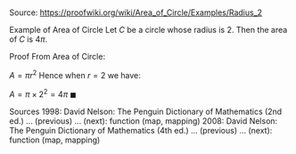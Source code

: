 # 

Source: https://proofwiki.org/wiki/Area_of_Circle/Examples/Radius_2

Example of Area of Circle
Let $C$ be a circle whose radius is $2$.
Then the area of $C$ is $4 \pi$.


Proof
From Area of Circle:

$A = \pi r^2$
Hence when $r = 2$ we have:

$A = \pi \times 2^2 = 4 \pi$
$\blacksquare$


Sources
1998: David Nelson: The Penguin Dictionary of Mathematics (2nd ed.) ... (previous) ... (next): function (map, mapping)
2008: David Nelson: The Penguin Dictionary of Mathematics (4th ed.) ... (previous) ... (next): function (map, mapping)




